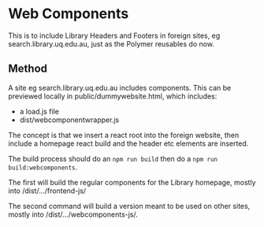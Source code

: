 # Web Components

This is to include Library Headers and Footers in foreign sites, eg search.library.uq.edu.au, just as the Polymer reusables do now.

## Method

A site eg search.library.uq.edu.au includes components.
This can be previewed locally in public/dummywebsite.html, which includes:
- a load.js file
- dist/webcomponentwrapper.js

The concept is that we insert a react root into the foreign website, then include a homepage react build and the  header etc elements are inserted.

The build process should do an `npm run build` then do a `npm run build:webcomponents`.

The first will build the regular components for the Library homepage, mostly into /dist/.../frontend-js/

The second command will build a version meant to be used on other sites, mostly into /dist/.../webcomponents-js/.

